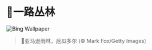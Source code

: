 # 🔖一路丛林

![Bing Wallpaper](https://www.bing.com/th?id=OHR.AmazonEcuador_ZH-CN2864991745_1920x1080.jpg&rf=LaDigue_1920x1080.jpg&pid=hp)

> 📝亚马逊雨林，厄瓜多尔 (© Mark Fox/Getty Images)
